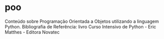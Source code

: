 # poo
Conteúdo sobre Programação Orientada a Objetos utilizando a linguagem Python. Bibliografia de Referência: livro Curso Intensivo de Python - Eric Matthes - Editora Novatec
